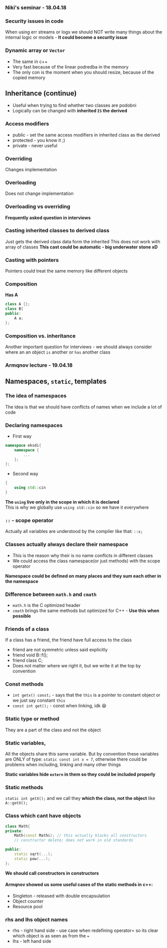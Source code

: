 ### Niki's seminar - 18.04.18

### Security issues in code
When using err streams or logs we should NOT write many things about the
internal logic or models - **It could become a security issue**

### Dynamic array or `Vector`
* The same in c++
* Very fast because of the linear podredba in the memory
* The only con is the moment when you should resize, because of the copied memory

## Inheritance (continue)
* Useful when trying to find whether two classes are podobni
* Logically can be changed with **inherited `IS` the derived**

### Access modifiers
* public - set the same access modifiers in inherited class as the derived
* protected - you know it ;)
* private - never useful  

### Overriding
Changes implementation  

### Overloading
Does not change implementation

### Overloading vs overriding
**Frequently asked question in interviews**

### Casting inherited classes to derived class
Just gets the derived class data form the inherited
This does not work with array of classes
**This cast could be automatic - big underwater stone xD**

### Casting with pointers
Pointers could treat the same memory like different objects

### Composition
**Has A**
```C++
class A {};
class B{
public:
    A a;
};
```
### Composition vs. inheritance
Another important question for interviews - we should always consider where an
an object `is` another or `has` another class

### Armqnov lecture - 19.04.18

## Namespaces, `static`, templates

### The idea of namespaces
The idea is that we should have conflicts of names when we include a lot of code

### Declaring namespaces
* First way
```c++
namespace eksdi{
    namespace {
        ...
    };
};
```
* Second way
```c++
{
    using std::cin
}
```
**The `using` live only in the scope in which it is declared**  
This is why we globally use `using std::cin` so we have it everywhere  

### `::` - scope operator
Actually all variables are understood by the compiler like that: `::x;`

### Classes actually always declare their namespace
* This is the reason why their is no name conflicts in different classes
* We could access the class namespace(or just methods) with the scope operator

**Namespace could be defined on many places and they sum each other in the
namespace**

### Difference between `math.h` and `cmath`
* `math.h` is the C optimized header
* `cmath` brings the same methods but optimized for C++ - **Use this when possible**

### Friends of a class
If a class has a friend, the friend have full access to the class
* friend are not symmetric unless said explicitly
* friend void B::f();
* friend class C;
* Does not matter where we right it, but we write it at the top by convention

### Const methods
* `int getx() const;` - says that the `this` is a pointer to constant object or
we just say constant `this`
* `const int get();` - const when linking, idk :laughing:

### Static type or method
They are a part of the class and not the object

### Static variables,
All the objects share this same variable. But by convention these variables are
ONLY of type: `static const int x = 7`, otherwise there could be problems when
including, linking and many other things  

**Static variables hide `extern` in them so they could be included properly**

### Static methods
`static int getX();` and we call they **which the class, not the object** like
`A::getX();`

### Class which cant have objects
```c++
class Math{
private:
    Math(const Math&); // this actually blocks all constructors
    // constructor delete; does not work in old standards

public:
    static sqrt(...);
    static pow(...);
};
```
**We should call constructors in constructors**

#### Armqnov showed us some useful cases of the static methods in c++:
* Singleton - released with double encapsulation
* Object counter
* Resource pool

### rhs and lhs object names
* rhs - right hand side - use case when redefining operator= so its clear which
object is as seen as from the `=`
* lhs - left hand side
